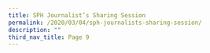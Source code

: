 ```yaml
---
title: SPH Journalist’s Sharing Session
permalink: /2020/03/04/sph-journalists-sharing-session/
description: ""
third_nav_title: Page 9
---
```

